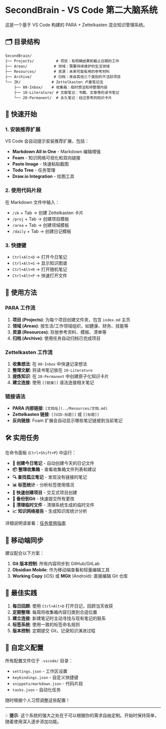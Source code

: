 # SecondBrain - VS Code 第二大脑系统

这是一个基于 VS Code 构建的 PARA + Zettelkasten 混合知识管理系统。

## 🗂️ 目录结构

```
SecondBrain/
├── Projects/          # 项目：有明确结果和截止日期的工作
├── Areas/            # 领域：需要持续维护的生活领域
├── Resources/        # 资源：未来可能有用的参考材料
├── Archive/          # 归档：来自其他三个类别的不活跃项目
└── ZK/              # Zettelkasten 卢曼笔记法
    ├── 00-Inbox/    # 收集箱：临时想法和待整理内容
    ├── 10-Literature/ # 文献笔记：书籍、文章等的读书笔记
    └── 20-Permanent/  # 永久笔记：经过思考的知识卡片
```

## 🚀 快速开始

### 1. 安装推荐扩展

VS Code 会自动提示安装推荐扩展，包括：
- **Markdown All in One** - Markdown 编辑增强
- **Foam** - 知识网络可视化和双向链接
- **Paste Image** - 快速粘贴截图
- **Todo Tree** - 任务管理
- **Draw.io Integration** - 绘图工具

### 2. 使用代码片段

在 Markdown 文件中输入：
- `/zk` + Tab → 创建 Zettelkasten 卡片
- `/proj` + Tab → 创建项目模板
- `/area` + Tab → 创建领域模板
- `/daily` + Tab → 创建日记模板

### 3. 快捷键

- `Ctrl+Alt+D` → 打开今日笔记
- `Ctrl+Alt+G` → 显示知识图谱
- `Ctrl+Alt+R` → 打开随机笔记
- `Ctrl+Alt+P` → 快速打开文件

## 📝 使用方法

### PARA 工作流

1. **项目 (Projects)**: 为每个项目创建文件夹，包含 `index.md` 主页
2. **领域 (Areas)**: 按生活/工作领域组织，如健康、财务、技能等
3. **资源 (Resources)**: 存放参考资料、模板、清单等
4. **归档 (Archive)**: 使用任务自动归档已完成项目

### Zettelkasten 工作流

1. **收集想法**: 在 `00-Inbox` 中快速记录想法
2. **整理文献**: 将读书笔记放在 `10-Literature`
3. **提炼知识**: 在 `20-Permanent` 中创建原子化知识卡片
4. **建立连接**: 使用 `[[链接]]` 语法连接相关笔记

### 链接语法

- **PARA 内部链接**: `[文档名](../Resources/文档.md)`
- **Zettelkasten 链接**: `[[UID-标题]]` 或 `[[标题]]`
- **反向链接**: Foam 扩展会自动显示哪些笔记链接到当前笔记

## 🛠️ 实用任务

在命令面板 (`Ctrl+Shift+P`) 中运行：
- **📝 创建今日笔记** - 自动创建今天的日记文件
- **📦 整理收集箱** - 查看收集箱文件列表和建议
- **🔍 查找孤立笔记** - 发现没有链接的笔记
- **📊 标签统计** - 分析标签使用情况
- **🚀 快速创建项目** - 交互式项目创建
- **💾 备份到Git** - 快速提交所有更改
- **🧹 清理临时文件** - 清理系统生成的临时文件
- **📈 知识网络报告** - 生成知识库统计分析

详细说明请查看：[任务使用指南](Resources/任务使用指南.md)

## 📱 移动端同步

建议配合以下方案：
1. **Git 版本控制**: 所有内容同步到 GitHub/GitLab
2. **Obsidian Mobile**: 作为移动端查看和轻量编辑工具
3. **Working Copy** (iOS) 或 **MGit** (Android): 直接编辑 Git 仓库

## 🎯 最佳实践

1. **每日回顾**: 使用 `Ctrl+Alt+D` 打开日记，回顾当天收获
2. **定期整理**: 每周将收集箱内容归类到合适位置
3. **建立连接**: 新建笔记时主动寻找与现有笔记的联系
4. **标签系统**: 使用一致的标签命名规则
5. **版本控制**: 定期提交 Git，记录知识演进过程

## 🔧 自定义配置

所有配置文件位于 `.vscode/` 目录：
- `settings.json` - 工作区设置
- `keybindings.json` - 自定义快捷键
- `snippets/markdown.json` - 代码片段
- `tasks.json` - 自动化任务

随时根据个人习惯调整这些配置！

---

💡 **提示**: 这个系统的强大之处在于可以根据你的需求自由定制。开始时保持简单，随着使用深入逐步添加功能。 